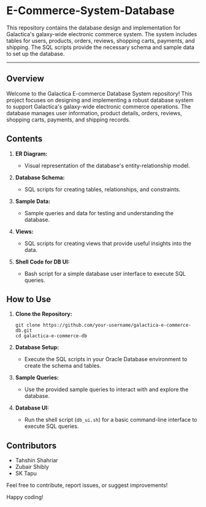 # E-Commerce-System-Database

This repository contains the database design and implementation for Galactica's galaxy-wide electronic commerce system. The system includes tables for users, products, orders, reviews, shopping carts, payments, and shipping. The SQL scripts provide the necessary schema and sample data to set up the database.

---

## Overview

Welcome to the Galactica E-commerce Database System repository! This project focuses on designing and implementing a robust database system to support Galactica's galaxy-wide electronic commerce operations. The database manages user information, product details, orders, reviews, shopping carts, payments, and shipping records.

## Contents

1. **ER Diagram:**
   - Visual representation of the database's entity-relationship model.

2. **Database Schema:**
   - SQL scripts for creating tables, relationships, and constraints.

3. **Sample Data:**
   - Sample queries and data for testing and understanding the database.

4. **Views:**
   - SQL scripts for creating views that provide useful insights into the data.

5. **Shell Code for DB UI:**
   - Bash script for a simple database user interface to execute SQL queries.

## How to Use

1. **Clone the Repository:**
   ```
   git clone https://github.com/your-username/galactica-e-commerce-db.git
   cd galactica-e-commerce-db
   ```

2. **Database Setup:**
   - Execute the SQL scripts in your Oracle Database environment to create the schema and tables.

3. **Sample Queries:**
   - Use the provided sample queries to interact with and explore the database.

4. **Database UI:**
   - Run the shell script (`db_ui.sh`) for a basic command-line interface to execute SQL queries.

## Contributors

- Tahshin Shahriar
- Zubair Shibly
- SK Tapu

Feel free to contribute, report issues, or suggest improvements!

Happy coding!
